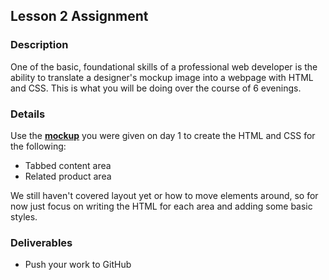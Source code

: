 ## Lesson 2 Assignment

### Description

One of the basic, foundational skills of a professional web developer is the ability to translate a designer's mockup image into a webpage with HTML and CSS. This is what you will be doing over the course of 6 evenings.

### Details

Use the **<a href="./images/day-1-mockup.jpg" target="_blank">mockup</a>** you were given on day 1 to create the HTML and CSS for the following:

* Tabbed content area
* Related product area

We still haven't covered layout yet or how to move elements around, so for now just focus on writing the HTML for each area and adding some basic styles.

### Deliverables

* Push your work to GitHub
